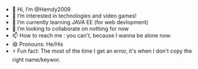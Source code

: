 - 👋 Hi, I’m @Hemdy2009
- 👀 I’m interested in technologies and video games!
- 🌱 I’m currently learning JAVA EE (for web devlopment)
- 💞️ I’m looking to collaborate on nothing for now
- 📫 How to reach me : you can't, because I wanna be alone now.
- 😄 Pronouns: He/His
- ⚡ Fun fact: The most of the time I get an error, it's when I don't copy the right name/keywor.

<!---
Hemdy2009/Hemdy2009 is a ✨ special ✨ repository because its `README.md` (this file) appears on your GitHub profile.
You can click the Preview link to take a look at your changes.
--->
